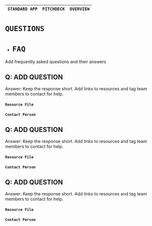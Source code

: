 

| `STANDARD APP` | `PITCHDECK` | `OVERVIEW` |
| :---- | :---: | ----: |

# **`QUESTIONS`**

- # `FAQ`

Add frequently asked questions and their answers

## **Q: ADD QUESTION**

Answer: Keep the response short. Add links to resources and tag team members to contact for help.

#### `Resource File`

#### `Contact Person`

## **Q: ADD QUESTION**

Answer: Keep the response short. Add links to resources and tag team members to contact for help.

#### `Resource File`

#### `Contact Person`

## **Q: ADD QUESTION**

Answer: Keep the response short. Add links to resources and tag team members to contact for help.

#### `Resource File`

#### `Contact Person`

